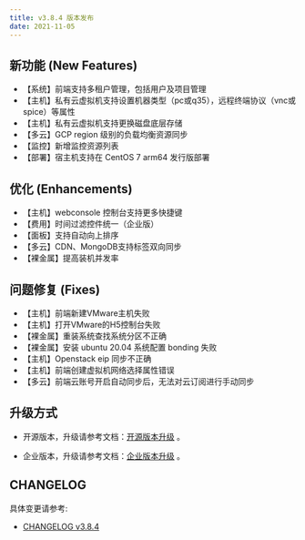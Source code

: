 ```yaml
---
title: v3.8.4 版本发布
date: 2021-11-05
---
```


## 新功能 (New Features)

- 【系统】前端支持多租户管理，包括用户及项目管理
- 【主机】私有云虚拟机支持设置机器类型（pc或q35），远程终端协议（vnc或spice）等属性
- 【主机】私有云虚拟机支持更换磁盘底层存储
- 【多云】GCP region 级别的负载均衡资源同步
- 【监控】新增监控资源列表
- 【部署】宿主机支持在 CentOS 7 arm64 发行版部署

## 优化 (Enhancements)

- 【主机】webconsole 控制台支持更多快捷键
- 【费用】时间过滤控件统一（企业版）
- 【面板】支持自动向上排序
- 【多云】CDN、MongoDB支持标签双向同步
- 【裸金属】提高装机并发率

## 问题修复 (Fixes)

- 【主机】前端新建VMware主机失败
- 【主机】打开VMware的H5控制台失败
- 【裸金属】重装系统查找系统分区不正确
- 【裸金属】安装 ubuntu 20.04 系统配置 bonding 失败
- 【主机】Openstack eip 同步不正确
- 【主机】前端创建虚拟机网络选择属性错误
- 【多云】前端云账号开启自动同步后，无法对云订阅进行手动同步

## 升级方式

- 开源版本，升级请参考文档：[开源版本升级](https://www.cloudpods.org/zh/docs/setup/upgrade/) 。

- 企业版本，升级请参考文档：[企业版本升级](https://docs.yunion.cn/zh/docs/quick/upgrade/) 。

## CHANGELOG

具体变更请参考:

- [CHANGELOG v3.8.4](https://www.cloudpods.org/zh/docs/development/changelog/release-3.8/3-8-4/)
